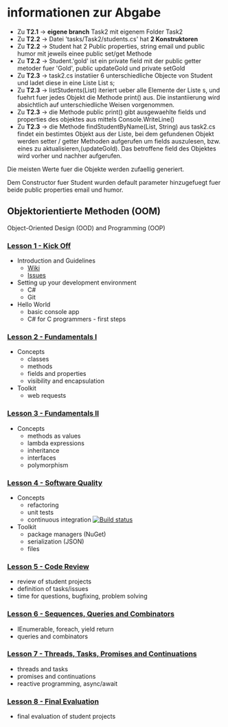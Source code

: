 # informationen zur Abgabe 
  * Zu **T2.1** -> **eigene branch** Task2 mit eigenem Folder Task2
  * Zu **T2.2** -> Datei 'tasks/Task2/students.cs' hat **2 Konstruktoren**
  * Zu **T2.2** -> Student hat 2 Public properties, string email und public humor mit jeweils einee public set/get Methode
  * Zu **T2.2** -> Student.'gold' ist ein private field mit der public getter metoder fuer 'Gold', public updateGold und private setGold
  * Zu **T2.3** -> task2.cs instatiier 6 unterschiedliche Objecte von Student und ladet diese in eine Liste List<Student> s;
  * Zu **T2.3** -> listStudents(List<Student>) iteriert ueber alle Elemente der Liste s, und fuehrt fuer jedes Objekt die Methode print() aus. Die instantiierung wird absichtlich auf unterschiedliche Weisen vorgenommen.
  * Zu **T2.3** -> die Methode public print() gibt ausgewaehlte fields und properties des objektes aus mittels Console.WriteLine()
  * Zu **T2.3** -> die Methode findStudentByName(List<Student>, String) aus task2.cs findet ein bestimtes Objekt aus der Liste, bei dem gefundenen Objekt werden setter / getter Methoden aufgerufen um fields auszulesen, bzw. eines zu aktualisieren,(updateGold). Das betroffene field des Objektes wird vorher und nachher aufgerufen.


Die meisten Werte fuer die Objekte werden zufaellig generiert.

Dem Constructor fuer Student wurden default parameter hinzugefuegt fuer beide public properties email und humor.

## Objektorientierte Methoden (OOM)
  Object-Oriented Design (OOD) and Programming (OOP)

### [Lesson 1 - Kick Off](https://github.com/bicoom/oom/wiki/Lesson-1)
  * Introduction and Guidelines
    * [Wiki](https://github.com/bicoom/oom/wiki)
    * [Issues](https://github.com/bicoom/oom/issues)
  * Setting up your development environment
    * C#
    * Git
  * Hello World
    * basic console app
    * C# for C programmers - first steps

### [Lesson 2 - Fundamentals I](https://github.com/bicoom/oom/wiki/Lesson-2)
  * Concepts
    * classes
    * methods
    * fields and properties
    * visibility and encapsulation
  * Toolkit
    * web requests

### [Lesson 3 - Fundamentals II](https://github.com/bicoom/oom/wiki/Lesson-3)
  * Concepts
    * methods as values
    * lambda expressions
    * inheritance
    * interfaces
    * polymorphism

### [Lesson 4 - Software Quality](https://github.com/bicoom/oom/wiki/Lesson-4)
  * Concepts
    * refactoring
    * unit tests
    * continuous integration [![Build status](https://ci.appveyor.com/api/projects/status/6e5h7fiyhtwdpbce/branch/master?svg=true)](https://ci.appveyor.com/project/bicoom/oom/branch/master)
  * Toolkit
    * package managers (NuGet)
    * serialization (JSON)
    * files
      
### [Lesson 5 - Code Review](https://github.com/bicoom/oom/wiki/Lesson-5)
  * review of student projects
  * definition of tasks/issues
  * time for questions, bugfixing, problem solving

### [Lesson 6 - Sequences, Queries and Combinators](https://github.com/bicoom/oom/wiki/Lesson-6)
  * IEnumerable, foreach, yield return
  * queries and combinators

### [Lesson 7 - Threads, Tasks, Promises and Continuations](https://github.com/bicoom/oom/wiki/Lesson-7)
  * threads and tasks
  * promises and continuations
  * reactive programming, async/await

### [Lesson 8 - Final Evaluation](https://github.com/bicoom/oom/wiki/Lesson-8)
  * final evaluation of student projects
